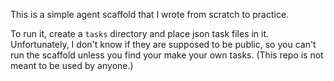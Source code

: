 This is a simple agent scaffold that I wrote from scratch to practice.

To run it, create a `tasks` directory and place json task files in it.
Unfortunately, I don't know if they are supposed to be public, so you can't run the scaffold unless you find your make your own tasks.
(This repo is not meant to be used by anyone.)
